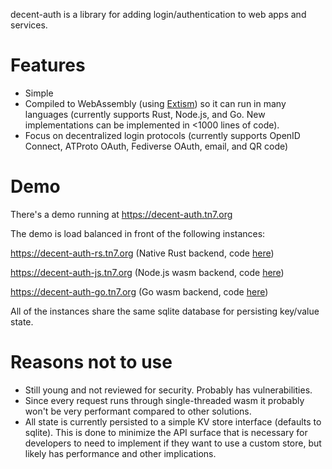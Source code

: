 decent-auth is a library for adding login/authentication to web apps and
services.


# Features

* Simple
* Compiled to WebAssembly (using [Extism][extism]) so it can run in many
  languages (currently supports Rust, Node.js, and Go. New implementations
  can be implemented in <1000 lines of code).
* Focus on decentralized login protocols (currently supports OpenID Connect,
  ATProto OAuth, Fediverse OAuth, email, and QR code)


# Demo

There's a demo running at https://decent-auth.tn7.org

The demo is load balanced in front of the following instances:

https://decent-auth-rs.tn7.org (Native Rust backend, code
[here](https://github.com/lastlogin-net/decent-auth-rs/blob/main/examples/axum.rs))

https://decent-auth-js.tn7.org (Node.js wasm backend, code
[here](https://github.com/lastlogin-net/decent-auth-js/tree/main/examples/full))

https://decent-auth-go.tn7.org (Go wasm backend, code
[here](https://github.com/lastlogin-net/decent-auth-go/tree/main/examples/full))

All of the instances share the same sqlite database for  persisting key/value
state.


# Reasons not to use

* Still young and not reviewed for security. Probably has vulnerabilities.
* Since every request runs through single-threaded wasm it probably won't be
  very performant compared to other solutions.
* All state is currently persisted to a simple KV store interface (defaults to
  sqlite). This is done to minimize the API surface that is necessary for
  developers to need to implement if they want to use a custom store, but
  likely has performance and other implications.


[extism]: https://extism.org/
